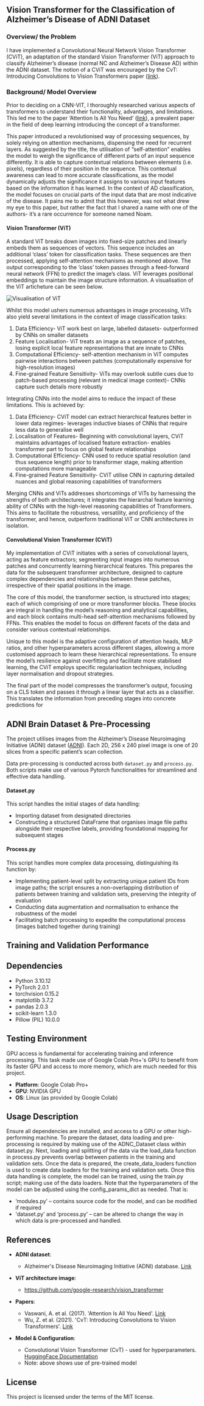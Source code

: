 ## Vision Transformer for the Classification of Alzheimer’s Disease of ADNI Dataset

### Overview/ the Problem

I have implemented a Convolutional Neural Network Vision Transformer (CViT), an adaptation of the standard Vision Transformer (ViT) approach to classify Alzheimer’s disease (normal NC and Alzheimer’s Disease AD) within the ADNI dataset. The notion of a CViT was encouraged by the CvT: Introducing Convolutions to Vision Transformers paper ([link](https://arxiv.org/abs/2103.15808)).

### Background/ Model Overview

Prior to deciding on a CNN-VIT, I thoroughly researched various aspects of transformers to understand their functionality, advantages, and limitations. This led me to the paper ‘Attention Is All You Need’ ([link](https://arxiv.org/abs/1706.03762)), a prevalent paper in the field of deep learning introducing the concept of a transformer.

This paper introduced a revolutionised way of processing sequences, by solely relying on attention mechanisms, dispensing the need for recurrent layers. As suggested by the title, the utilisation of “self-attention” enables the model to weigh the significance of different parts of an input sequence differently. It is able to capture contextual relations between elements (i.e. pixels), regardless of their position in the sequence. This contextual awareness can lead to more accurate classifications, as the model dynamically adjusts the significance it assigns to various input features based on the information it has learned. In the context of AD classification, the model focuses on crucial parts of the input data that are most indicative of the disease. It pains me to admit that this however, was not what drew my eye to this paper, but rather the fact that I shared a name with one of the authors- it’s a rare occurrence for someone named Noam.

#### Vision Transformer (ViT)

A standard ViT breaks down images into fixed-size patches and linearly embeds them as sequences of vectors. This sequence includes an additional ‘class’ token for classification tasks. These sequences are then processed, applying self-attention mechanisms as mentioned above. The output corresponding to the ‘class’ token passes through a feed-forward neural network (FFN) to predict the image’s class. ViT leverages positional embeddings to maintain the image structure information. A visualisation of the ViT articheture can be seen below. 

![Visualisation of ViT](Images/vision_transformer.png)

Whilst this model ushers numerous advantages in image processing, ViTs also yield several limitations in the context of image classification tasks:

1.	Data Efficiency- ViT work best on large, labelled datasets- outperformed by CNNs on smaller datasets
2.	Feature Localisation- ViT treats an image as a sequence of patches, losing explicit local feature representations that are innate to CNNs
3.	Computational Efficiency- self-attention mechanism in ViT computes pairwise interactions between patches (computationally expensive for high-resolution images)
4.	Fine-grained Feature Sensitivity- ViTs may overlook subtle cues due to patch-based processing (relevant in medical image context)- CNNs capture such details more robustly

Integrating CNNs into the model aims to reduce the impact of these limitations. This is achieved by:

1.	Data Efficiency- CViT model can extract hierarchical features better in lower data regimes- leverages inductive biases of CNNs that require less data to generalise well
2.	Localisation of Features- Beginning with convolutional layers, CViT maintains advantages of localised feature extraction- enables transformer part to focus on global feature relationships
3.	Computational Efficiency- CNN used to reduce spatial resolution (and thus sequence length) prior to transformer stage, making attention computations more manageable
4.	Fine-grained Feature Sensitivity- CViT utilise CNN in capturing detailed nuances and global reasoning capabilities of transformers

Merging CNNs and ViTs addresses shortcomings of ViTs by harnessing the strengths of both architectures; it integrates the hierarchal feature learning ability of CNNs with the high-level reasoning capabilities of Transformers. This aims to facilitate the robustness, versatility, and proficiency of the transformer, and hence, outperform traditional ViT or CNN architectures in isolation.

#### Convolutional Vision Transformer (CViT)

My implementation of CViT initiates with a series of convolutional layers, acting as feature extractors; segmenting input images into numerous patches and concurrently learning hierarchical features. This prepares the data for the subsequent transformer architecture, designed to capture complex dependencies and relationships between these patches, irrespective of their spatial positions in the image.

The core of this model, the transformer section, is structured into stages; each of which comprising of one or more transformer blocks. These blocks are integral in handling the model’s reasoning and analytical capabilities, and each block contains multi-head self-attention mechanisms followed by FFNs. This enables the model to focus on different facets of the data and consider various contextual relationships.

Unique to this model is the adaptive configuration of attention heads, MLP ratios, and other hyperparameters across different stages, allowing a more customised approach to learn these hierarchical representations. To ensure the model’s resilience against overfitting and facilitate more stabilised learning, the CViT employs specific regularisation techniques, including layer normalisation and dropout strategies.

The final part of the model compresses the transformer’s output, focusing on a CLS token and passes it through a linear layer that acts as a classifier. This translates the information from preceding stages into concrete predictions for

## ADNI Brain Dataset & Pre-Processing

The project utilises images from the Alzheimer’s Disease Neuroimaging Initiative (ADNI) dataset ([ADNI](https://adni.loni.usc.edu)). Each 2D, 256 x 240 pixel image is one of 20 slices from a specific patient’s scan collection.

Data pre-processing is conducted across both `dataset.py` and `process.py`. Both scripts make use of various Pytorch functionalities for streamlined and effective data handling.

#### Dataset.py

This script handles the initial stages of data handling:
- Importing dataset from designated directories
- Constructing a structured DataFrame that organises image file paths alongside their respective labels, providing foundational mapping for subsequent stages

#### Process.py

This script handles more complex data processing, distinguishing its function by:
- Implementing patient-level split by extracting unique patient IDs from image paths; the script ensures a non-overlapping distribution of patients between training and validation sets, preserving the integrity of evaluation
- Conducting data augmentation and normalisation to enhance the robustness of the model
- Facilitating batch processing to expedite the computational process (images batched together during training)

## Training and Validation Performance 



## Dependencies
- Python 3.10.12
- PyTorch 2.0.1
- torchvision 0.15.2  
- matplotlib 3.7.2
- pandas 2.0.3
- scikit-learn 1.3.0  
- Pillow (PIL) 10.0.0  

## Testing Environment
GPU access is fundamental for accelerating training and inference processing. This task made use of Google Colab Pro+'s GPU to benefit from its faster GPU and access to more memory, which are much needed for this project. 
- **Platform**: Google Colab Pro+
- **GPU**: NVIDIA GPU
- **OS**: Linux (as provided by Google Colab)

## Usage Description 
Ensure all dependencies are installed, and access to a GPU or other high-performing machine. To prepare the dataset, data loading and pre-processing is required by making use of the ADNC_Dataset class within dataset.py. Next, loading and splitting of the data via the load_data function in process.py prevents overlap between patients in the training and validation sets. Once the data is prepared, the create_data_loaders function is used to create data loaders for the training and validation sets. Once this data handling is complete, the model can be trained, using the train.py script; making use of the data loaders. Note that the hyperparameters of the model can be adjusted using the config_params_dict as needed. That is:
  -	‘modules.py’ – contains source code for the model, and can be modified if required
  - 'dataset.py’ and ‘process.py’ – can be altered to change the way in which data is pre-processed and handled. 
  
## References
- **ADNI dataset**:
  - Alzheimer's Disease Neuroimaging Initiative (ADNI) database. [Link](https://adni.loni.usc.edu)

- **ViT architecture image**:
  - https://github.com/google-research/vision_transformer 

- **Papers**:
  - Vaswani, A. et al. (2017). 'Attention Is All You Need'. [Link](https://arxiv.org/abs/1706.03762)
  - Wu, Z. et al. (2021). 'CvT: Introducing Convolutions to Vision Transformers'. [Link](https://arxiv.org/abs/2103.15808)

- **Model & Configuration**:
  - Convolutional Vision Transformer (CvT) - used for hyperparameters. [HuggingFace Documentation](https://huggingface.co/docs/transformers/model_doc/cvt#transformers.CvtConfig.embed_dim)
  - Note: above shows use of pre-trained model

## License
This project is licensed under the terms of the MIT license.
